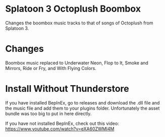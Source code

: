 # Splatoon 3 Octoplush Boombox

Changes the boombox music tracks to that of songs of Octoplush from Splatoon 3.

# Changes

Boombox music replaced to Underwater Neon, Flop to It, Smoke and Mirrors, Ride or Fry, and With Flying Colors.

# Install Without Thunderstore

If you have installed BepInEx, go to releases and download the .dll file and the music file and add them to your plugins folder.
Unfortunately the asset bundle was too big to put in here directly.

If you have not installed BepInEx, check out this video: https://www.youtube.com/watch?v=eXA60ZWMI4M
